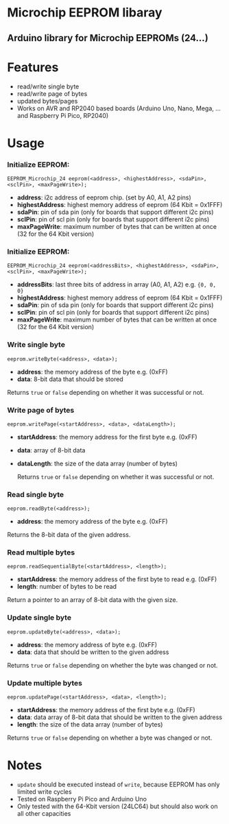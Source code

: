 # Microchip EEPROM libaray

## Arduino library for Microchip EEPROMs (24...)

# Features

- read/write single byte
- read/write page of bytes
- updated bytes/pages
- Works on AVR and RP2040 based boards (Arduino Uno, Nano, Mega, ... and Raspberry Pi Pico, RP2040)

# Usage

### Initialize EEPROM:
``EEPROM_Microchip_24 eeprom(<address>, <highestAddress>, <sdaPin>, <sclPin>, <maxPageWrite>);``

- **address**: i2c address of eeprom chip. (set by A0, A1, A2 pins)
- **highestAddress**: highest memory address of eeprom (64 Kbit = 0x1FFF)
- **sdaPin**: pin of sda pin (only for boards that support different i2c pins)
- **sclPin**: pin of scl pin (only for boards that support different i2c pins)
- **maxPageWrite**: maximum number of bytes that can be written at once (32 for the 64 Kbit version)


### Initialize EEPROM:
``EEPROM_Microchip_24 eeprom(<addressBits>, <highestAddress>, <sdaPin>, <sclPin>, <maxPageWrite>);``

- **addressBits**: last three bits of address in array (A0, A1, A2) e.g. ```{0, 0, 0}```
- **highestAddress**: highest memory address of eeprom (64 Kbit = 0x1FFF)
- **sdaPin**: pin of sda pin (only for boards that support different i2c pins)
- **sclPin**: pin of scl pin (only for boards that support different i2c pins)
- **maxPageWrite**: maximum number of bytes that can be written at once (32 for the 64 Kbit version)


### Write single byte
``eeprom.writeByte(<address>, <data>);``

- **address**: the memory address of the byte e.g. (0xFF)
- **data**: 8-bit data that should be stored

Returns ``true`` or ``false`` depending on whether it was successful or not.

### Write page of bytes
``eeprom.writePage(<startAddress>, <data>, <dataLength>);``

- **startAddress**: the memory address for the first byte e.g. (0xFF)
- **data**: array of 8-bit data
- **dataLength**: the size of the data array (number of bytes)

  Returns ``true`` or ``false`` depending on whether it was successful or not.

### Read single byte
``eeprom.readByte(<address>);``

- **address**: the memory address of the byte e.g. (0xFF)

Returns the 8-bit data of the given address.

### Read multiple bytes
``eeprom.readSequentialByte(<startAddress>, <length>);``

- **startAddress**: the memory address of the first byte to read e.g. (0xFF)
- **length**: number of bytes to be read

Return a pointer to an array of 8-bit data with the given size.

### Update single byte
``eeprom.updateByte(<address>, <data>);``

- **address**: the memory address of byte e.g. (0xFF)
- **data**: data that should be written to the given address

Returns ``true`` or ``false`` depending on whether the byte was changed or not.




### Update multiple bytes
``eeprom.updatePage(<startAddress>, <data>, <length>);``

- **startAddress**: the memory address of the first byte e.g. (0xFF)
- **data**: data array of 8-bit data that should be written to the given address
- **length**: the size of the data array (number of bytes)

Returns ``true`` or ``false`` depending on whether a byte was changed or not.


# Notes

- ```update``` should be executed instead of ``write``, because EEPROM has only limited write cycles
- Tested on Raspberry Pi Pico and Arduino Uno
- Only tested with the 64-Kbit version (24LC64) but should also work on all other capacities
